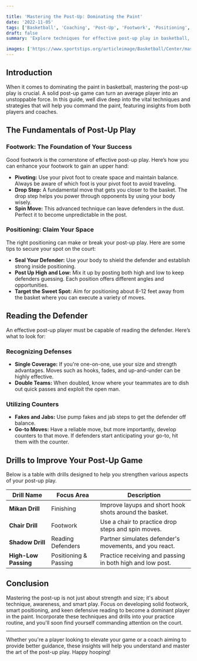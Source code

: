 ```yaml
---

title: 'Mastering the Post-Up: Dominating the Paint'
date: '2022-11-05'
tags: ['Basketball', 'Coaching', 'Post-Up', 'Footwork', 'Positioning', 'Tips', 'Techniques', 'Player Knowledge', 'Training']
draft: false
summary: 'Explore techniques for effective post-up play in basketball, focusing on footwork, positioning, and reading the defender. This guide blends player insights with coaching wisdom.'

images: ['https://www.sportstips.org/articleimage/Basketball/Center/mastering_the_post_up_dominating_the_paint.webp']
---
```


## Introduction

When it comes to dominating the paint in basketball, mastering the post-up play is crucial. A solid post-up game can turn an average player into an unstoppable force. In this guide, well dive deep into the vital techniques and strategies that will help you command the paint, featuring insights from both players and coaches.

## The Fundamentals of Post-Up Play

### Footwork: The Foundation of Your Success

Good footwork is the cornerstone of effective post-up play. Here’s how you can enhance your footwork to gain an upper hand:

- **Pivoting:** Use your pivot foot to create space and maintain balance. Always be aware of which foot is your pivot foot to avoid traveling.
- **Drop Step:** A fundamental move that gets you closer to the basket. The drop step helps you power through opponents by using your body wisely.
- **Spin Move:** This advanced technique can leave defenders in the dust. Perfect it to become unpredictable in the post.

### Positioning: Claim Your Space

The right positioning can make or break your post-up play. Here are some tips to secure your spot on the court:

- **Seal Your Defender:** Use your body to shield the defender and establish strong inside positioning.
- **Post Up High and Low:** Mix it up by posting both high and low to keep defenders guessing. Each position offers different angles and opportunities.
- **Target the Sweet Spot:** Aim for positioning about 8-12 feet away from the basket where you can execute a variety of moves.

## Reading the Defender

An effective post-up player must be capable of reading the defender. Here’s what to look for:

### Recognizing Defenses

- **Single Coverage:** If you're one-on-one, use your size and strength advantages. Moves such as hooks, fades, and up-and-under can be highly effective.
- **Double Teams:** When doubled, know where your teammates are to dish out quick passes and exploit the open man.

### Utilizing Counters

- **Fakes and Jabs:** Use pump fakes and jab steps to get the defender off balance.
- **Go-to Moves:** Have a reliable move, but more importantly, develop counters to that move. If defenders start anticipating your go-to, hit them with the counter.

## Drills to Improve Your Post-Up Game

Below is a table with drills designed to help you strengthen various aspects of your post-up play.

| Drill Name           | Focus Area           | Description                                                 |
|----------------------|----------------------|-------------------------------------------------------------|
| **Mikan Drill**      | Finishing            | Improve layups and short hook shots around the basket.       |
| **Chair Drill**      | Footwork             | Use a chair to practice drop steps and spin moves.           |
| **Shadow Drill**     | Reading Defenders    | Partner simulates defender's movements, and you react.       |
| **High-Low Passing** | Positioning & Passing| Practice receiving and passing in both high and low post.    |

## Conclusion

Mastering the post-up is not just about strength and size; it's about technique, awareness, and smart play. Focus on developing solid footwork, smart positioning, and keen defensive reading to become a dominant player in the paint. Incorporate these techniques and drills into your practice routine, and you'll soon find yourself commanding attention on the court.

---

Whether you're a player looking to elevate your game or a coach aiming to provide better guidance, these insights will help you understand and master the art of the post-up play. Happy hooping!